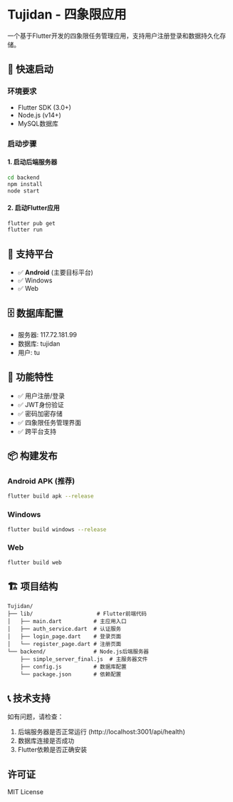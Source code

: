 # Tujidan - 四象限应用

一个基于Flutter开发的四象限任务管理应用，支持用户注册登录和数据持久化存储。

## 🚀 快速启动

### 环境要求
- Flutter SDK (3.0+)
- Node.js (v14+)
- MySQL数据库

### 启动步骤

#### 1. 启动后端服务器
```bash
cd backend
npm install
node start
```

#### 2. 启动Flutter应用
```bash
flutter pub get
flutter run
```

## 📱 支持平台
- ✅ **Android** (主要目标平台)
- ✅ Windows
- ✅ Web

## 🗄️ 数据库配置
- 服务器: 117.72.181.99
- 数据库: tujidan
- 用户: tu

## 🔧 功能特性
- ✅ 用户注册/登录
- ✅ JWT身份验证
- ✅ 密码加密存储
- ✅ 四象限任务管理界面
- ✅ 跨平台支持

## 📦 构建发布

### Android APK (推荐)
```bash
flutter build apk --release
```

### Windows
```bash
flutter build windows --release
```

### Web
```bash
flutter build web
```

## 🏗️ 项目结构
```
Tujidan/
├── lib/                    # Flutter前端代码
│   ├── main.dart          # 主应用入口
│   ├── auth_service.dart  # 认证服务
│   ├── login_page.dart    # 登录页面
│   └── register_page.dart # 注册页面
└── backend/               # Node.js后端服务器
    ├── simple_server_final.js  # 主服务器文件
    ├── config.js          # 数据库配置
    └── package.json       # 依赖配置
```

## 📞 技术支持
如有问题，请检查：
1. 后端服务器是否正常运行 (http://localhost:3001/api/health)
2. 数据库连接是否成功
3. Flutter依赖是否正确安装

## 许可证
MIT License
